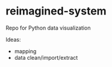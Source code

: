 # reimagined-system
Repo for Python data visualization

Ideas:
- mapping
- data clean/import/extract
